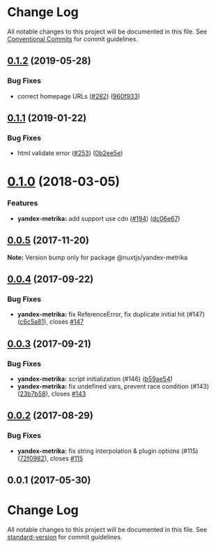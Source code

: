 # Change Log

All notable changes to this project will be documented in this file.
See [Conventional Commits](https://conventionalcommits.org) for commit guidelines.

## [0.1.2](https://github.com/nuxt/modules/compare/@nuxtjs/yandex-metrika@0.1.1...@nuxtjs/yandex-metrika@0.1.2) (2019-05-28)


### Bug Fixes

* correct homepage URLs ([#282](https://github.com/nuxt/modules/issues/282)) ([960f933](https://github.com/nuxt/modules/commit/960f933))





## [0.1.1](https://github.com/nuxt/modules/compare/@nuxtjs/yandex-metrika@0.1.0...@nuxtjs/yandex-metrika@0.1.1) (2019-01-22)


### Bug Fixes

* html validate error ([#253](https://github.com/nuxt/modules/issues/253)) ([0b2ee5e](https://github.com/nuxt/modules/commit/0b2ee5e))





<a name="0.1.0"></a>
# [0.1.0](https://github.com/nuxt/modules/compare/@nuxtjs/yandex-metrika@0.0.5...@nuxtjs/yandex-metrika@0.1.0) (2018-03-05)


### Features

* **yandex-metrika:** add support use cdn ([#194](https://github.com/nuxt/modules/issues/194)) ([dc06e67](https://github.com/nuxt/modules/commit/dc06e67))




<a name="0.0.5"></a>
## [0.0.5](https://github.com/nuxt/modules/compare/@nuxtjs/yandex-metrika@0.0.4...@nuxtjs/yandex-metrika@0.0.5) (2017-11-20)




**Note:** Version bump only for package @nuxtjs/yandex-metrika

<a name="0.0.4"></a>
## [0.0.4](https://github.com/nuxt/modules/compare/@nuxtjs/yandex-metrika@0.0.3...@nuxtjs/yandex-metrika@0.0.4) (2017-09-22)


### Bug Fixes

* **yandex-metrika:** fix ReferenceError, fix duplicate initial hit (#147) ([c6c5a81](https://github.com/nuxt/modules/commit/c6c5a81)), closes [#147](https://github.com/nuxt/modules/issues/147)




<a name="0.0.3"></a>
## [0.0.3](https://github.com/nuxt/modules/compare/@nuxtjs/yandex-metrika@0.0.2...@nuxtjs/yandex-metrika@0.0.3) (2017-09-21)


### Bug Fixes

* **yandex-metrika:**  script initialization (#146) ([b59ae54](https://github.com/nuxt/modules/commit/b59ae54))
* **yandex-metrika:** fix undefined vars, prevent race condition (#143) ([23b7b58](https://github.com/nuxt/modules/commit/23b7b58)), closes [#143](https://github.com/nuxt/modules/issues/143)




<a name="0.0.2"></a>
## [0.0.2](https://github.com/nuxt/modules/compare/@nuxtjs/yandex-metrika@0.0.1...@nuxtjs/yandex-metrika@0.0.2) (2017-08-29)


### Bug Fixes

* **yandex-metrika:** fix string interpolation & plugin options (#115) ([72f0982](https://github.com/nuxt/modules/commit/72f0982)), closes [#115](https://github.com/nuxt/modules/issues/115)




<a name="0.0.1"></a>
## 0.0.1 (2017-05-30)




# Change Log

All notable changes to this project will be documented in this file.
See [standard-version](https://github.com/conventional-changelog/standard-version) for commit guidelines.
